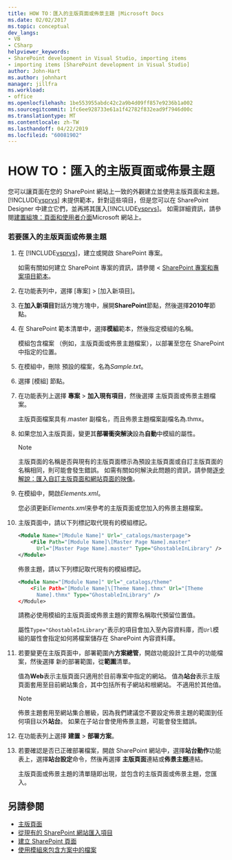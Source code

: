 ```yaml
---
title: HOW TO：匯入的主版頁面或佈景主題 |Microsoft Docs
ms.date: 02/02/2017
ms.topic: conceptual
dev_langs:
- VB
- CSharp
helpviewer_keywords:
- SharePoint development in Visual Studio, importing items
- importing items [SharePoint development in Visual Studio]
author: John-Hart
ms.author: johnhart
manager: jillfra
ms.workload:
- office
ms.openlocfilehash: 1be553955abdc42c2a9b4d09ff857e9236b1a002
ms.sourcegitcommit: 1fc6ee928733e61a1f42782f832ead9f7946d00c
ms.translationtype: MT
ms.contentlocale: zh-TW
ms.lasthandoff: 04/22/2019
ms.locfileid: "60081902"
---
```

# <a name="how-to-import-a-master-page-or-theme"></a>HOW TO：匯入的主版頁面或佈景主題
  您可以讓頁面在您的 SharePoint 網站上一致的外觀建立並使用主版頁面和主題。 [!INCLUDE[vsprvs](../sharepoint/includes/vsprvs-md.md)] 未提供範本，針對這些項目，但是您可以在 SharePoint Designer 中建立它們，並再將其匯入[!INCLUDE[vsprvs](../sharepoint/includes/vsprvs-md.md)]。 如需詳細資訊，請參閱[建置組塊：頁面和使用者介面](http://go.microsoft.com/fwlink/?LinkID=182095)Microsoft 網站上。

### <a name="to-import-a-master-page-or-theme"></a>若要匯入的主版頁面或佈景主題

1. 在  [!INCLUDE[vsprvs](../sharepoint/includes/vsprvs-md.md)]，建立或開啟 SharePoint 專案。

     如需有關如何建立 SharePoint 專案的資訊，請參閱 < [SharePoint 專案和專案項目範本](../sharepoint/sharepoint-project-and-project-item-templates.md)。

2. 在功能表列中，選擇 [專案] > [加入新項目]。

3. 在**加入新項目**對話方塊方塊中，展開**SharePoint**節點，然後選擇**2010年**節點。

4. 在 SharePoint 範本清單中，選擇**模組**範本，然後指定模組的名稱。

     模組包含檔案 （例如，主版頁面或佈景主題檔案），以部署至您在 SharePoint 中指定的位置。

5. 在模組中，刪除 預設的檔案，名為*Sample.txt*。

6. 選擇 [模組] 節點。

7. 在功能表列上選擇 **專案** > **加入現有項目**，然後選擇 主版頁面或佈景主題檔案。

     主版頁面檔案具有.master 副檔名，而且佈景主題檔案副檔名為.thmx。

8. 如果您加入主版頁面，變更其**部署衝突解決**設為**自動**中模組的屬性。

    > [!NOTE]
    >  主版頁面的名稱是否與現有的主版頁面標示為預設主版頁面或自訂主版頁面的名稱相同，則可能會發生錯誤。 如需有關如何解決此問題的資訊，請參閱[逐步解說：匯入自訂主版頁面和網站頁面的映像](../sharepoint/walkthrough-import-a-custom-master-page-and-site-page-with-an-image.md)。

9. 在模組中，開啟*Elements.xml*。

     您必須更新*Elements.xml*来參考的主版頁面或您加入的佈景主題檔案。

10. 主版頁面中，請以下列標記取代現有的模組標記。

    ```xml
    <Module Name="[Module Name]" Url="_catalogs/masterpage">
        <File Path="[Module Name]\[Master Page Name].master"
          Url="[Master Page Name].master" Type="GhostableInLibrary" />
    </Module>
    ```

     佈景主題，請以下列標記取代現有的模組標記。

    ```xml
    <Module Name="[Module Name]" Url="_catalogs/theme"
        <File Path="[Module Name]\[Theme Name].thmx" Url="[Theme
          Name].thmx" Type="GhostableInLibrary" />
    </Module>
    ```

     請務必使用模組的主版頁面或佈景主題的實際名稱取代預留位置值。

     屬性`Type="GhostableInLibrary"`表示的項目會加入至內容資料庫，而`Url`模組的屬性會指定如何將檔案儲存在 SharePoint 內容資料庫。

11. 若要變更在主版頁面中，部署範圍內**方案總管**，開啟功能設計工具中的功能檔案，然後選擇 新的部署範圍，從**範圍**清單。

     值為**Web**表示主版頁面只適用於目前專案中指定的網站。 值為**站台**表示主版頁面套用至目前網站集合，其中包括所有子網站和根網站。 不適用於其他值。

    > [!NOTE]
    >  佈景主題套用至網站集合層級，因為我們建議您不要設定佈景主題的範圍到任何項目以外**站台**。 如果在子站台會使用佈景主題，可能會發生錯誤。

12. 在功能表列上選擇 **建置** > **部署方案**。

13. 若要確認是否已正確部署檔案，開啟 SharePoint 網站中，選擇**站台動作**功能表上，選擇**站台設定**命令，然後再選擇 **主版頁面**連結或**佈景主題**連結。

     主版頁面或佈景主題的清單隨即出現，並包含的主版頁面或佈景主題，您匯入。

## <a name="see-also"></a>另請參閱
- [主版頁面](http://go.microsoft.com/fwlink/?LinkId=184955)
- [從現有的 SharePoint 網站匯入項目](../sharepoint/importing-items-from-an-existing-sharepoint-site.md)
- [建立 SharePoint 頁面](../sharepoint/creating-pages-for-sharepoint.md)
- [使用模組來包含方案中的檔案](../sharepoint/using-modules-to-include-files-in-the-solution.md)
